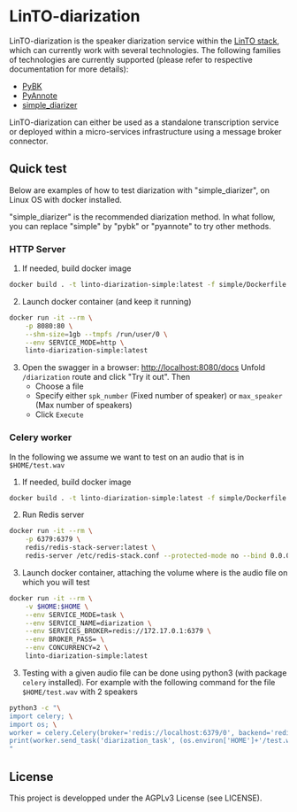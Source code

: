 # LinTO-diarization

LinTO-diarization is the speaker diarization service within the [LinTO stack](https://github.com/linto-ai/linto-platform-stack),
which can currently work with several technologies.
The following families of technologies are currently supported (please refer to respective documentation for more details):
* [PyBK](pybk/README.md) 
* [PyAnnote](pyannote/README.md)
* [simple_diarizer](simple/README.md)

LinTO-diarization can either be used as a standalone transcription service or deployed within a micro-services infrastructure using a message broker connector.

## Quick test

Below are examples of how to test diarization with "simple_diarizer", on Linux OS with docker installed.

"simple_diarizer" is the recommended diarization method.
In what follow, you can replace "simple" by "pybk" or "pyannote" to try other methods.

### HTTP Server

1. If needed, build docker image 

```bash
docker build . -t linto-diarization-simple:latest -f simple/Dockerfile
```

2. Launch docker container (and keep it running)

```bash
docker run -it --rm \
    -p 8080:80 \
    --shm-size=1gb --tmpfs /run/user/0 \
    --env SERVICE_MODE=http \
    linto-diarization-simple:latest
```

3. Open the swagger in a browser: [http://localhost:8080/docs](http://localhost:8080/docs)
   Unfold `/diarization` route and click "Try it out". Then
   - Choose a file
   - Specify either `spk_number` (Fixed number of speaker) or `max_speaker` (Max number of speakers)
   - Click `Execute`

### Celery worker

In the following we assume we want to test on an audio that is in `$HOME/test.wav`

1. If needed, build docker image 

```bash
docker build . -t linto-diarization-simple:latest -f simple/Dockerfile
```

2. Run Redis server

```bash
docker run -it --rm \
    -p 6379:6379 \
    redis/redis-stack-server:latest \
    redis-server /etc/redis-stack.conf --protected-mode no --bind 0.0.0.0 --loglevel debug
```

3. Launch docker container, attaching the volume where is the audio file on which you will test

```bash
docker run -it --rm \
    -v $HOME:$HOME \
    --env SERVICE_MODE=task \
    --env SERVICE_NAME=diarization \
    --env SERVICES_BROKER=redis://172.17.0.1:6379 \
    --env BROKER_PASS= \
    --env CONCURRENCY=2 \
    linto-diarization-simple:latest
```

3. Testing with a given audio file can be done using python3 (with package `celery` installed).
   For example with the following command for the file `$HOME/test.wav` with 2 speakers

```bash
python3 -c "\
import celery; \
import os; \
worker = celery.Celery(broker='redis://localhost:6379/0', backend='redis://localhost:6379/1'); \
print(worker.send_task('diarization_task', (os.environ['HOME']+'/test.wav', 2, None), queue='diarization').get());\
"
```

## License
This project is developped under the AGPLv3 License (see LICENSE).
